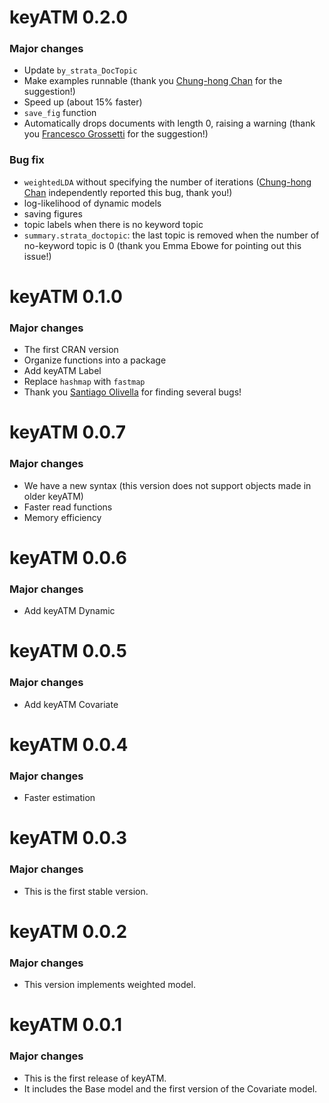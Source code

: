 # keyATM 0.2.0
### Major changes
* Update `by_strata_DocTopic`
* Make examples runnable (thank you [Chung-hong Chan](https://github.com/chainsawriot) for the suggestion!)
* Speed up (about 15% faster)
* `save_fig` function
* Automatically drops documents with length 0, raising a warning (thank you [Francesco Grossetti](https://github.com/contefranz) for the suggestion!)

### Bug fix
* `weightedLDA` without specifying the number of iterations ([Chung-hong Chan](https://github.com/chainsawriot) independently reported this bug, thank you!)
* log-likelihood of dynamic models 
* saving figures
* topic labels when there is no keyword topic
* `summary.strata_doctopic`: the last topic is removed when the number of no-keyword topic is 0 (thank you Emma Ebowe for pointing out this issue!)

# keyATM 0.1.0
### Major changes
* The first CRAN version
* Organize functions into a package
* Add keyATM Label
* Replace `hashmap` with `fastmap`
* Thank you [Santiago Olivella](http://santiagoolivella.info/) for finding several bugs!

# keyATM 0.0.7
### Major changes
* We have a new syntax (this version does not support objects made in older keyATM)
* Faster read functions
* Memory efficiency

# keyATM 0.0.6
### Major changes
* Add keyATM Dynamic

# keyATM 0.0.5
### Major changes
* Add keyATM Covariate

# keyATM 0.0.4
### Major changes
* Faster estimation

# keyATM 0.0.3
### Major changes
* This is the first stable version.

# keyATM 0.0.2
### Major changes
* This version implements weighted model.

# keyATM 0.0.1
### Major changes
* This is the first release of keyATM.
* It includes the Base model and the first version of the Covariate model.
